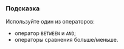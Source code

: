 ### Подсказка

Используйте один из операторов:
+ оператор `BETWEEN` и `AND`; 
+ операторы сравнения больше/меньше.